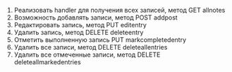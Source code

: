1. Реализовать handler для получения всех записей, метод GET allnotes
2. Возможность добавлять записи, метод POST addpost
3. Редактировать запись, метод PUT editentry
4. Удалить запись, метод DELETE deleteentry
5. Отметить выполненную запись PUT markcompletedentry
6. Удалить все записи, метод DELETE deleteallentries
7. Удалить все отмеченные записи, метод DELETE deleteallmarkedentries